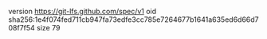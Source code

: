 version https://git-lfs.github.com/spec/v1
oid sha256:1e4f074fed711cb947fa73edfe3cc785e7264677b1641a635ed6d66d708f7f54
size 79
